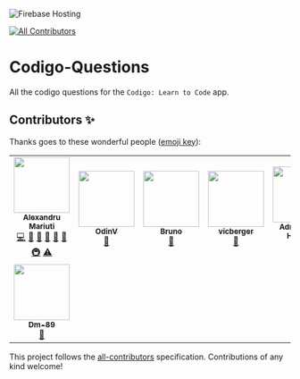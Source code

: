 ![Firebase Hosting](https://github.com/nank1ro/Codigo-Questions/workflows/Deploy%20to%20Firebase%20Storage/badge.svg)
<!-- ALL-CONTRIBUTORS-BADGE:START - Do not remove or modify this section -->
[![All Contributors](https://img.shields.io/badge/all_contributors-8-orange.svg?style=flat-square)](#contributors-)
<!-- ALL-CONTRIBUTORS-BADGE:END -->

# Codigo-Questions

All the codigo questions for the `Codigo: Learn to Code` app.

## Contributors ✨

Thanks goes to these wonderful people ([emoji key](https://allcontributors.org/docs/en/emoji-key)):

<!-- ALL-CONTRIBUTORS-LIST:START - Do not remove or modify this section -->
<!-- prettier-ignore-start -->
<!-- markdownlint-disable -->
<table>
  <tr>
    <td align="center"><a href="http://www.bestofcode.dev"><img src="https://avatars.githubusercontent.com/u/60045235?v=4?s=100" width="100px;" alt=""/><br /><sub><b>Alexandru Mariuti</b></sub></a><br /><a href="https://github.com/nank1ro/codigo-questions/commits?author=nank1ro" title="Code">💻</a> <a href="https://github.com/nank1ro/codigo-questions/issues?q=author%3Anank1ro" title="Bug reports">🐛</a> <a href="#maintenance-nank1ro" title="Maintenance">🚧</a> <a href="#question-nank1ro" title="Answering Questions">💬</a> <a href="https://github.com/nank1ro/codigo-questions/pulls?q=is%3Apr+reviewed-by%3Anank1ro" title="Reviewed Pull Requests">👀</a> <a href="https://github.com/nank1ro/codigo-questions/commits?author=nank1ro" title="Documentation">📖</a> <a href="#infra-nank1ro" title="Infrastructure (Hosting, Build-Tools, etc)">🚇</a> <a href="https://github.com/nank1ro/codigo-questions/commits?author=nank1ro" title="Tests">⚠️</a></td>
    <td align="center"><a href="https://github.com/OdinV"><img src="https://avatars.githubusercontent.com/u/72207152?v=4?s=100" width="100px;" alt=""/><br /><sub><b>OdinV</b></sub></a><br /><a href="https://github.com/nank1ro/codigo-questions/issues?q=author%3AOdinV" title="Bug reports">🐛</a></td>
    <td align="center"><a href="https://github.com/brunicorno"><img src="https://avatars.githubusercontent.com/u/28707292?v=4?s=100" width="100px;" alt=""/><br /><sub><b>Bruno</b></sub></a><br /><a href="https://github.com/nank1ro/codigo-questions/issues?q=author%3Abrunicorno" title="Bug reports">🐛</a></td>
    <td align="center"><a href="https://github.com/vicberger"><img src="https://avatars.githubusercontent.com/u/49183536?v=4?s=100" width="100px;" alt=""/><br /><sub><b>vicberger</b></sub></a><br /><a href="https://github.com/nank1ro/codigo-questions/issues?q=author%3Avicberger" title="Bug reports">🐛</a></td>
    <td align="center"><a href="http://www.linkedin.com/in/adrian-wist-hakvåg"><img src="https://avatars.githubusercontent.com/u/70323886?v=4?s=100" width="100px;" alt=""/><br /><sub><b>Adrian Wist Hakvåg</b></sub></a><br /><a href="https://github.com/nank1ro/codigo-questions/issues?q=author%3Aadriawh" title="Bug reports">🐛</a></td>
    <td align="center"><a href="https://github.com/zeykk"><img src="https://avatars.githubusercontent.com/u/94829947?v=4?s=100" width="100px;" alt=""/><br /><sub><b>zeykk</b></sub></a><br /><a href="https://github.com/nank1ro/codigo-questions/issues?q=author%3Azeykk" title="Bug reports">🐛</a></td>
    <td align="center"><a href="https://github.com/simolado"><img src="https://avatars.githubusercontent.com/u/91845095?v=4?s=100" width="100px;" alt=""/><br /><sub><b>simolado</b></sub></a><br /><a href="https://github.com/nank1ro/codigo-questions/issues?q=author%3Asimolado" title="Bug reports">🐛</a></td>
  </tr>
  <tr>
    <td align="center"><a href="https://github.com/Dm-89"><img src="https://avatars.githubusercontent.com/u/95239408?v=4?s=100" width="100px;" alt=""/><br /><sub><b>Dm-89</b></sub></a><br /><a href="https://github.com/nank1ro/codigo-questions/issues?q=author%3ADm-89" title="Bug reports">🐛</a></td>
  </tr>
</table>

<!-- markdownlint-restore -->
<!-- prettier-ignore-end -->

<!-- ALL-CONTRIBUTORS-LIST:END -->

This project follows the [all-contributors](https://github.com/all-contributors/all-contributors) specification. Contributions of any kind welcome!
